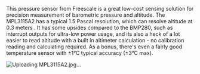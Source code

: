 This pressure sensor from Freescale is a great low-cost sensing solution for precision measurement of barometric pressure and altitude. The MPL3115A2 has a typical 1.5 Pascal resolution, which can resolve altitude at 0.3 meters . It has some upsides compared to the BMP280, such as interrupt outputs for ultra-low power usage, and its also a heck of a lot easier to read altitude with a built in altimeter calculation - no calibration reading and calculating required. As a bonus, there's even a fairly good temperature sensor with ±1°C typical accuracy (±3°C max).

![Uploading MPL3115A2.jpg…]()
